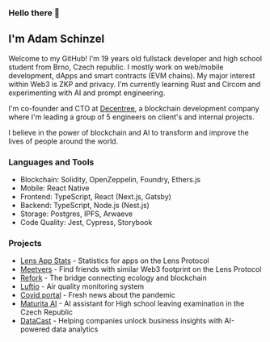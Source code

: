 ### Hello there 👋
## I'm Adam Schinzel

Welcome to my GitHub! I'm 19 years old fullstack developer and high school student from Brno, Czech republic. I mostly work on web/mobile development, dApps and smart contracts (EVM chains). My major interest within Web3 is ZKP and privacy. I'm currently learning Rust and Circom and experimenting with AI and prompt engineering.

I'm co-founder and CTO at [Decentree](https://decentree.com/), a blockchain development company where I'm leading a group of 5 engineers on client's and internal projects.

I believe in the power of blockchain and AI to transform and improve the lives of people around the world.

### Languages and Tools

- Blockchain: Solidity, OpenZeppelin, Foundry, Ethers.js
- Mobile: React Native
- Frontend: TypeScript, React (Next.js, Gatsby)
- Backend: TypeScript, Node.js (Nest.js)
- Storage: Postgres, IPFS, Arwaeve
- Code Quality: Jest, Cypress, Storybook

### Projects
- [Lens App Stats](https://lens.decentree.com/) - Statistics for apps on the Lens Protocol
- [Meetvers](https://app.meetvers.io/) - Find friends with similar Web3 footprint on the Lens Protocol
- [Refork](https://marketplace.efkplatform.com/) - The bridge connecting ecology and blockchain
- [Luftio](https://luftio.cz/) - Air quality monitoring system
- [Covid portal](https://covid19-portal.netlify.app/) - Fresh news about the pandemic
- [Maturita AI](https://maturita-ai.vercel.app/) - AI assistant for High school leaving examination in the Czech Republic
- [DataCast](https://www.datacast.ai/) - Helping companies unlock business insights with AI-powered data analytics
